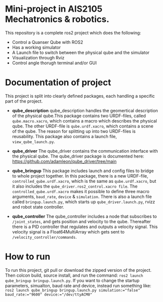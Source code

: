 
# Mini-project in AIS2105 Mechatronics & robotics.

This repository is a complete ros2 project which does the following:

- Control a Quanser Qube with ROS2
- Has a working simulator
- A Launch file to switch between the physical qube and the simulator
- Visualization through Rviz
- Control angle thorugh terminal and/or GUI

# Documentation of project

This project is split into clearly defined packages, each handling a specific part of the project.

- **qube_description**
qube_description handles the geomertical description of the physical qube.This package contains two URDF-files, called `qube.macro.xacro`, which contains a macro which describes the physical qube. The other URDF-file is `qube.urdf.xacro`, which contains a scene of the qube. The reason for splitting up into two URDF-files is reusability. This package also contains a launch file, `view_qube_launch.py`.

- **qube_driver**
The qube_driver contains the communication interface with the physical qube.
The qube_driver package is documented here: https://github.com/adamleon/qube_driver/tree/main

- **qube_bringup**
This package includes launch and config files to bridge to whole project together. In this package, there is a new URDF-file, `controlled_qube.urdf.xacro`, which is the same as `qube.urdf.xacro`, but it also includes the `qube_driver.ros2_control.xacro file`. The `controlled_qube.urdf.xacro` makes it possible to define three macro arguments, `baud_rate`, `device` & `simulation`. There is also a launch file called `bringup.launch.py`, which starts up `qube_driver.launch.py`, rvizz and robot state controller.

- **qube_controller**
The qube_controller includes a node that subscribes to `/joint_states`, and gets position and velocity to the qube. Thereafter there is a PID controller that regulates and outputs a velocity signal. This velocity signal is a Float64MultiArray which gets sent to `/velocity_controller/commands`.

# How to run
To run this project, git pull or download the zipped version of the project. Then colcon build, source install, and run the command: `ros2 launch qube_bringup bringup.launch.py`. If you want to change the startup parameters, simualton, baud rate and device, instead run something like:  `ros2 launch qube_bringup bringup.launch.py simulation:="false" baud_rate:="9600" device:="/dev/ttyACM0"`

